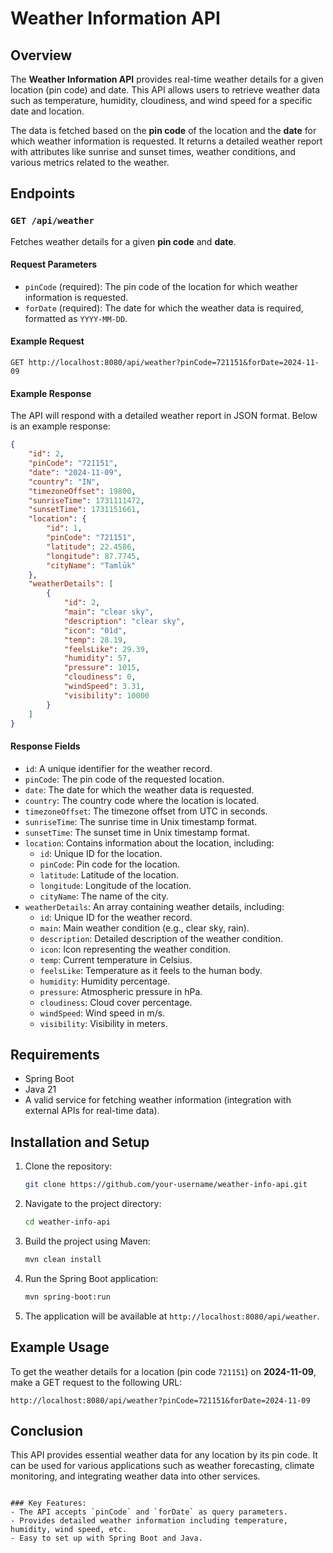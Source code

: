 # Weather Information API

## Overview

The **Weather Information API** provides real-time weather details for a given location (pin code) and date. This API allows users to retrieve weather data such as temperature, humidity, cloudiness, and wind speed for a specific date and location.

The data is fetched based on the **pin code** of the location and the **date** for which weather information is requested. It returns a detailed weather report with attributes like sunrise and sunset times, weather conditions, and various metrics related to the weather.

## Endpoints

### `GET /api/weather`

Fetches weather details for a given **pin code** and **date**.

#### Request Parameters

- `pinCode` (required): The pin code of the location for which weather information is requested.
- `forDate` (required): The date for which the weather data is required, formatted as `YYYY-MM-DD`.

#### Example Request

```
GET http://localhost:8080/api/weather?pinCode=721151&forDate=2024-11-09
```

#### Example Response

The API will respond with a detailed weather report in JSON format. Below is an example response:

```json
{
    "id": 2,
    "pinCode": "721151",
    "date": "2024-11-09",
    "country": "IN",
    "timezoneOffset": 19800,
    "sunriseTime": 1731111472,
    "sunsetTime": 1731151661,
    "location": {
        "id": 1,
        "pinCode": "721151",
        "latitude": 22.4586,
        "longitude": 87.7745,
        "cityName": "Tamlūk"
    },
    "weatherDetails": [
        {
            "id": 2,
            "main": "clear sky",
            "description": "clear sky",
            "icon": "01d",
            "temp": 28.19,
            "feelsLike": 29.39,
            "humidity": 57,
            "pressure": 1015,
            "cloudiness": 0,
            "windSpeed": 3.31,
            "visibility": 10000
        }
    ]
}
```

#### Response Fields

- `id`: A unique identifier for the weather record.
- `pinCode`: The pin code of the requested location.
- `date`: The date for which the weather data is requested.
- `country`: The country code where the location is located.
- `timezoneOffset`: The timezone offset from UTC in seconds.
- `sunriseTime`: The sunrise time in Unix timestamp format.
- `sunsetTime`: The sunset time in Unix timestamp format.
- `location`: Contains information about the location, including:
    - `id`: Unique ID for the location.
    - `pinCode`: Pin code for the location.
    - `latitude`: Latitude of the location.
    - `longitude`: Longitude of the location.
    - `cityName`: The name of the city.
- `weatherDetails`: An array containing weather details, including:
    - `id`: Unique ID for the weather record.
    - `main`: Main weather condition (e.g., clear sky, rain).
    - `description`: Detailed description of the weather condition.
    - `icon`: Icon representing the weather condition.
    - `temp`: Current temperature in Celsius.
    - `feelsLike`: Temperature as it feels to the human body.
    - `humidity`: Humidity percentage.
    - `pressure`: Atmospheric pressure in hPa.
    - `cloudiness`: Cloud cover percentage.
    - `windSpeed`: Wind speed in m/s.
    - `visibility`: Visibility in meters.

## Requirements

- Spring Boot
- Java 21
- A valid service for fetching weather information (integration with external APIs for real-time data).

## Installation and Setup

1. Clone the repository:

    ```bash
    git clone https://github.com/your-username/weather-info-api.git
    ```

2. Navigate to the project directory:

    ```bash
    cd weather-info-api
    ```

3. Build the project using Maven:

    ```bash
    mvn clean install
    ```

4. Run the Spring Boot application:

    ```bash
    mvn spring-boot:run
    ```

5. The application will be available at `http://localhost:8080/api/weather`.

## Example Usage

To get the weather details for a location (pin code `721151`) on **2024-11-09**, make a GET request to the following URL:

```
http://localhost:8080/api/weather?pinCode=721151&forDate=2024-11-09
```

## Conclusion

This API provides essential weather data for any location by its pin code. It can be used for various applications such as weather forecasting, climate monitoring, and integrating weather data into other services.
```

### Key Features:
- The API accepts `pinCode` and `forDate` as query parameters.
- Provides detailed weather information including temperature, humidity, wind speed, etc.
- Easy to set up with Spring Boot and Java.

